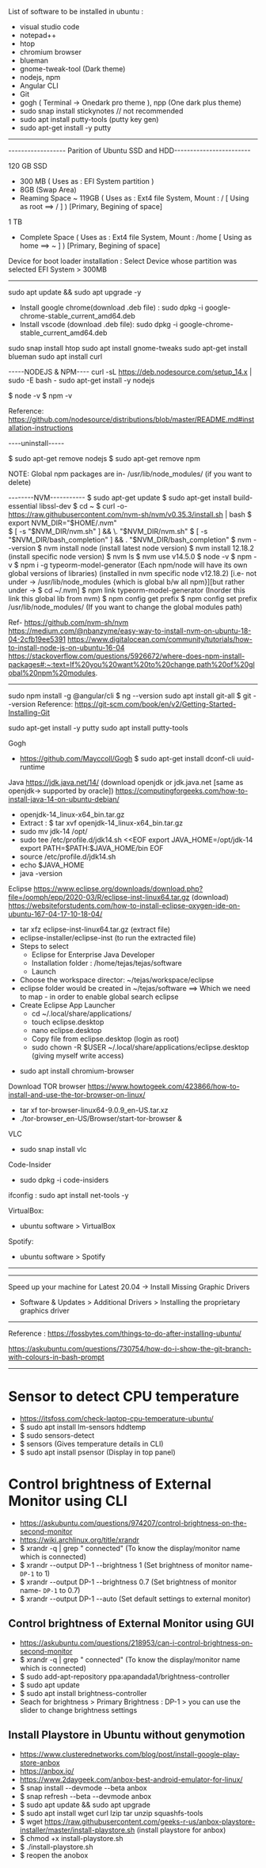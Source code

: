 List of software to be installed in ubuntu :

- visual studio code
- notepad++
- htop
- chromium browser
- blueman
- gnome-tweak-tool (Dark theme)
- nodejs, npm
- Angular CLI
- Git
- gogh ( Terminal -> Onedark pro theme ), npp (One dark plus theme)
- sudo snap install stickynotes // not recommended
- sudo apt install putty-tools (putty key gen)
- sudo apt-get install -y putty

---

------------------ Parition of Ubuntu SSD and HDD------------------------

120 GB SSD

- 300 MB ( Uses as : EFI System partition )
- 8GB (Swap Area)
- Reaming Space ~ 119GB ( Uses as : Ext4 file System, Mount : / [ Using as root ==> / ] ) [Primary, Begining of space]

1 TB

- Complete Space ( Uses as : Ext4 file System, Mount : /home [ Using as home ==> ~ ] ) [Primary, Begining of space]

Device for boot loader installation : Select Device whose partition was selected EFI System > 300MB

---

sudo apt update && sudo apt upgrade -y

- Install google chrome(download .deb file) : sudo dpkg -i google-chrome-stable_current_amd64.deb
- Install vscode (download .deb file): sudo dpkg -i google-chrome-stable_current_amd64.deb

sudo snap install htop
sudo apt install gnome-tweaks
sudo apt-get install blueman
sudo apt install curl

-----NODEJS & NPM----
curl -sL https://deb.nodesource.com/setup_14.x | sudo -E bash -
sudo apt-get install -y nodejs

$ node -v
$ npm -v

Reference: https://github.com/nodesource/distributions/blob/master/README.md#installation-instructions

----uninstall-----

\$ sudo apt-get remove nodejs
\$ sudo apt-get remove npm

NOTE: Global npm packages are in- /usr/lib/node_modules/ (if you want to delete)

--------NVM-----------
$ sudo apt-get update
$ sudo apt-get install build-essential libssl-dev
$ cd ~
\$ curl -o- https://raw.githubusercontent.com/nvm-sh/nvm/v0.35.3/install.sh | bash
$ export NVM_DIR="$HOME/.nvm"  
$ [ -s "$NVM_DIR/nvm.sh" ] && \. "$NVM_DIR/nvm.sh"
$ [ -s "$NVM_DIR/bash_completion" ] && \. "\$NVM_DIR/bash_completion"
\$ nvm --version
\$ nvm install node (install latest node version)
\$ nvm install 12.18.2 (install specific node version)
\$ nvm ls
\$ nvm use v14.5.0
\$ node -v
\$ npm -v
\$ npm i -g typeorm-model-generator
(Each npm/node will have its own global versions of libraries)
(installed in nvm specific node v12.18.2) [i.e- not under -> /usr/lib/node_modules {which is global b/w all npm}][but rather under -> $ cd ~/.nvm]
\$ npm link typeorm-model-generator (Inorder this link this global lib from nvm)
\$ npm config get prefix
\$ npm config set prefix /usr/lib/node_modules/ (If you want to change the global modules path)

Ref-
https://github.com/nvm-sh/nvm
https://medium.com/@nbanzyme/easy-way-to-install-nvm-on-ubuntu-18-04-2cfb19ee5391
https://www.digitalocean.com/community/tutorials/how-to-install-node-js-on-ubuntu-16-04
https://stackoverflow.com/questions/5926672/where-does-npm-install-packages#:~:text=If%20you%20want%20to%20change,path%20of%20global%20npm%20modules.

---

sudo npm install -g @angular/cli
$ ng --version
sudo apt install git-all
$ git --version
Reference: https://git-scm.com/book/en/v2/Getting-Started-Installing-Git

sudo apt-get install -y putty
sudo apt install putty-tools

Gogh

- https://github.com/Mayccoll/Gogh
  \$ sudo apt-get install dconf-cli uuid-runtime

Java
https://jdk.java.net/14/ (download openjdk or jdk.java.net [same as openjdk-> supported by oracle])
https://computingforgeeks.com/how-to-install-java-14-on-ubuntu-debian/

- openjdk-14_linux-x64_bin.tar.gz
- Extract : \$ tar xvf openjdk-14_linux-x64_bin.tar.gz
- sudo mv jdk-14 /opt/
- sudo tee /etc/profile.d/jdk14.sh <<EOF
  export JAVA_HOME=/opt/jdk-14
  export PATH=\$PATH:\$JAVA_HOME/bin
  EOF
- source /etc/profile.d/jdk14.sh
- echo \$JAVA_HOME
- java -version

Eclipse
https://www.eclipse.org/downloads/download.php?file=/oomph/epp/2020-03/R/eclipse-inst-linux64.tar.gz (download)
https://websiteforstudents.com/how-to-install-eclipse-oxygen-ide-on-ubuntu-167-04-17-10-18-04/

- tar xfz eclipse-inst-linux64.tar.gz (extract file)
- eclipse-installer/eclipse-inst (to run the extracted file)
- Steps to select
  - Eclipse for Enterprise Java Developer
  - Installation folder : /home/tejas/tejas/software
  - Launch
- Choose the workspace director: ~/tejas/workspace/eclipse
- eclipse folder would be created in ~/tejas/software ==> Which we need to map - in order to enable global search eclipse
- Create Eclipse App Launcher
  - cd ~/.local/share/applications/
  - touch eclipse.desktop
  - nano eclipse.desktop
  - Copy file from eclipse.desktop (login as root)
  - sudo chown -R \$USER ~/.local/share/applications/eclipse.desktop (giving myself write access)

* sudo apt install chromium-browser

Download TOR browser
https://www.howtogeek.com/423866/how-to-install-and-use-the-tor-browser-on-linux/

- tar xf tor-browser-linux64-9.0.9_en-US.tar.xz
- ./tor-browser_en-US/Browser/start-tor-browser &

VLC

- sudo snap install vlc

Code-Insider

- sudo dpkg -i code-insiders

ifconfig :
sudo apt install net-tools -y

VirtualBox:

- ubuntu software > VirtualBox

Spotify:

- ubuntu software > Spotify

---

---

Speed up your machine for Latest 20.04 -> Install Missing Graphic Drivers

- Software & Updates > Additional Drivers > Installing the proprietary graphics driver

---

Reference : https://fossbytes.com/things-to-do-after-installing-ubuntu/

https://askubuntu.com/questions/730754/how-do-i-show-the-git-branch-with-colours-in-bash-prompt

---

# Sensor to detect CPU temperature

- https://itsfoss.com/check-laptop-cpu-temperature-ubuntu/
- \$ sudo apt install lm-sensors hddtemp
- \$ sudo sensors-detect
- \$ sensors (Gives temperature details in CLI)
- \$ sudo apt install psensor (Display in top panel)

# Control brightness of External Monitor using CLI

- https://askubuntu.com/questions/974207/control-brightness-on-the-second-monitor
- https://wiki.archlinux.org/title/xrandr
- \$ xrandr -q | grep " connected" (To know the display/monitor name which is connected)
- \$ xrandr --output DP-1 --brightness 1 (Set brightness of monitor name- `DP-1` to 1)
- \$ xrandr --output DP-1 --brightness 0.7 (Set brightness of monitor name- `DP-1` to 0.7)
- \$ xrandr --output DP-1 --auto (Set default settings to external monitor)

## Control brightness of External Monitor using GUI

- https://askubuntu.com/questions/218953/can-i-control-brightness-on-second-monitor
- \$ xrandr -q | grep " connected" (To know the display/monitor name which is connected)
- \$ sudo add-apt-repository ppa:apandada1/brightness-controller
- \$ sudo apt update
- \$ sudo apt install brightness-controller
- Seach for brightness > Primary Brightness : DP-1 > you can use the slider to change brightness settings

## Install Playstore in Ubuntu without genymotion

- https://www.clusterednetworks.com/blog/post/install-google-play-store-anbox
- https://anbox.io/
- https://www.2daygeek.com/anbox-best-android-emulator-for-linux/
- \$ snap install --devmode --beta anbox
- \$ snap refresh --beta --devmode anbox
- \$ sudo apt update && sudo apt upgrade 
- \$ sudo apt install wget curl lzip tar unzip squashfs-tools
- \$ wget https://raw.githubusercontent.com/geeks-r-us/anbox-playstore-installer/master/install-playstore.sh (install playstore for anbox)
- \$ chmod +x install-playstore.sh
- \$ ./install-playstore.sh
- \$ reopen the anobox
